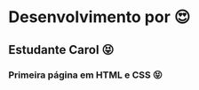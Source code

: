 # Desenvolvimento por :heart_eyes:
## Estudante Carol :stuck_out_tongue_closed_eyes:
### Primeira página em HTML e CSS :stuck_out_tongue_closed_eyes:
